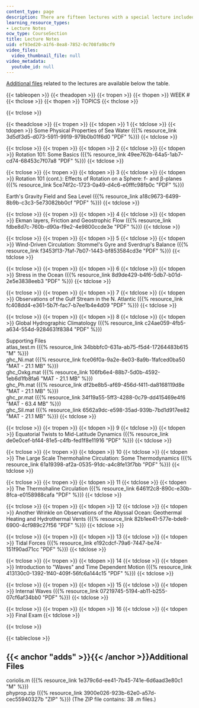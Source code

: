 ```yaml
---
content_type: page
description: There are fifteen lectures with a special lecture included.
learning_resource_types:
- Lecture Notes
ocw_type: CourseSection
title: Lecture Notes
uid: ef93ed20-a1f6-8ea8-7852-0c708fa9bcf9
video_files:
  video_thumbnail_file: null
video_metadata:
  youtube_id: null
---
```


[Additional files](#adds) related to the lectures are available below the table.

{{< tableopen >}}
{{< theadopen >}}
{{< tropen >}}
{{< thopen >}}
WEEK #
{{< thclose >}}
{{< thopen >}}
TOPICS
{{< thclose >}}

{{< trclose >}}

{{< theadclose >}}
{{< tropen >}}
{{< tdopen >}}
1
{{< tdclose >}}
{{< tdopen >}}
Some Physical Properties of Sea Water ({{% resource_link 3d5df3d5-d073-5911-9919-979b0b01f6d0 "PDF" %}})
{{< tdclose >}}

{{< trclose >}}
{{< tropen >}}
{{< tdopen >}}
2
{{< tdclose >}}
{{< tdopen >}}
Rotation 101: Some Basics ({{% resource_link 49ee762b-64a5-1ab7-cd74-68453c7f07a8 "PDF" %}})
{{< tdclose >}}

{{< trclose >}}
{{< tropen >}}
{{< tdopen >}}
3
{{< tdclose >}}
{{< tdopen >}}
Rotation 101 (cont.): Effects of Rotation on a Sphere: f- and β-planes ({{% resource_link 5ce74f2c-1723-0a49-d4c6-e0fffc98fb0c "PDF" %}})  
  
Earth's Gravity Field and Sea Level ({{% resource_link a18c9673-6499-8b9b-c3c3-5e73082bb0cf "PDF" %}})
{{< tdclose >}}

{{< trclose >}}
{{< tropen >}}
{{< tdopen >}}
4
{{< tdclose >}}
{{< tdopen >}}
Ekman layers, Friction and Geostrophic Flow ({{% resource_link fdbe8d7c-760b-d90a-f9e2-4e9800ccde3e "PDF" %}})
{{< tdclose >}}

{{< trclose >}}
{{< tropen >}}
{{< tdopen >}}
5
{{< tdclose >}}
{{< tdopen >}}
Wind-Driven Circulation: Stommel's Gyre and Sverdrup's Balance ({{% resource_link f3453f13-7faf-7b07-1443-bf853584cd3e "PDF" %}})
{{< tdclose >}}

{{< trclose >}}
{{< tropen >}}
{{< tdopen >}}
6
{{< tdclose >}}
{{< tdopen >}}
Stress in the Ocean ({{% resource_link 8d9de429-b4f6-5db7-b01d-2e5e3838eeb3 "PDF" %}})
{{< tdclose >}}

{{< trclose >}}
{{< tropen >}}
{{< tdopen >}}
7
{{< tdclose >}}
{{< tdopen >}}
Observations of the Gulf Stream in the N. Atlantic ({{% resource_link fc408dd4-e361-5b7f-fac7-b7ee1b4e4d09 "PDF" %}})
{{< tdclose >}}

{{< trclose >}}
{{< tropen >}}
{{< tdopen >}}
8
{{< tdclose >}}
{{< tdopen >}}
Global Hydrographic Climatology ({{% resource_link c24ae059-4fb5-a634-554d-9284631f8384 "PDF" %}})  
  
Supporting Files  
atlas\_test.m ({{% resource_link 34bbbfc0-631a-ab75-f5d4-17264483b615 "M" %}})  
ghc\_Ni.mat ({{% resource_link fce06f0a-9a2e-8e03-8a9b-1fafced0ba50 "MAT - 21.1 MB" %}})  
ghc\_Oxkg.mat ({{% resource_link 106fb6e4-88b7-5d0b-4592-1eb6d1fb8fa6 "MAT - 21.1 MB" %}})  
ghc\_Ph.mat ({{% resource_link df2be8b5-af69-456d-f411-da8168119d8e "MAT - 21.1 MB" %}})  
ghc\_pr.mat ({{% resource_link 34f19a55-5ff3-4288-0c79-dd415469e4f6 "MAT - 63.4 MB" %}})  
ghc\_Sil.mat ({{% resource_link 6562a9dc-e598-35ad-939b-7bd1d917ee82 "MAT - 21.1 MB" %}})
{{< tdclose >}}

{{< trclose >}}
{{< tropen >}}
{{< tdopen >}}
9
{{< tdclose >}}
{{< tdopen >}}
Equatorial Twists to Mid-Latitude Dynamics ({{% resource_link de0e0cef-bf44-81e5-c4fb-fed1f8e11916 "PDF" %}})
{{< tdclose >}}

{{< trclose >}}
{{< tropen >}}
{{< tdopen >}}
10
{{< tdclose >}}
{{< tdopen >}}
The Large Scale Thermohaline Circulation: Some Thermodynamics ({{% resource_link 61a19398-af2a-0535-91dc-a4c8fe13f7bb "PDF" %}})
{{< tdclose >}}

{{< trclose >}}
{{< tropen >}}
{{< tdopen >}}
11
{{< tdclose >}}
{{< tdopen >}}
The Thermohaline Circulation ({{% resource_link 6461f2c8-890c-e30b-8fca-e0158988cafa "PDF" %}})
{{< tdclose >}}

{{< trclose >}}
{{< tropen >}}
{{< tdopen >}}
12
{{< tdclose >}}
{{< tdopen >}}
Another Wrinkle on Observations of the Abyssal Ocean: Geothermal Heating and Hydrothermal Vents ({{% resource_link 82b1ee41-577e-bde8-6900-4cf989c27f56 "PDF" %}})
{{< tdclose >}}

{{< trclose >}}
{{< tropen >}}
{{< tdopen >}}
13
{{< tdclose >}}
{{< tdopen >}}
Tidal Forces ({{% resource_link e192cdcf-79a6-7447-be74-151f90ad71cc "PDF" %}})
{{< tdclose >}}

{{< trclose >}}
{{< tropen >}}
{{< tdopen >}}
14
{{< tdclose >}}
{{< tdopen >}}
Introduction to "Waves" and Time Dependent Motion ({{% resource_link 413130c0-1392-1f40-409f-56fc6a144c15 "PDF" %}})
{{< tdclose >}}

{{< trclose >}}
{{< tropen >}}
{{< tdopen >}}
15
{{< tdclose >}}
{{< tdopen >}}
Internal Waves ({{% resource_link 07219745-5194-ab11-b255-07cf6af34bb0 "PDF" %}})
{{< tdclose >}}

{{< trclose >}}
{{< tropen >}}
{{< tdopen >}}
16
{{< tdclose >}}
{{< tdopen >}}
Final Exam
{{< tdclose >}}

{{< trclose >}}

{{< tableclose >}}

{{< anchor "adds" >}}{{< /anchor >}}Additional Files
----------------------------------------------------

coriolis.m ({{% resource_link 1e379c6d-ee41-7b45-741e-6d6aad3e80c1 "M" %}})  
phyprop.zip ({{% resource_link 3900e026-923b-62e0-a57d-cec55940327b "ZIP" %}}) (The ZIP file contains: 38 .m files.)